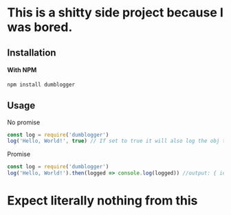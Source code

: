 # This is a shitty side project because I was bored.
## Installation
#### With NPM 
`npm install dumblogger`
## Usage
No promise
```js
const log = require('dumblogger')
log('Hello, World!', true) // If set to true it will also log the obj that contains all logged messages and their IDS for that process.
```
Promise
```js
const log = require('dumblogger')
log('Hello, World!').then(logged => console.log(logged)) //output: { id: Number, message: String, time: Date }
```
# Expect literally nothing from this
